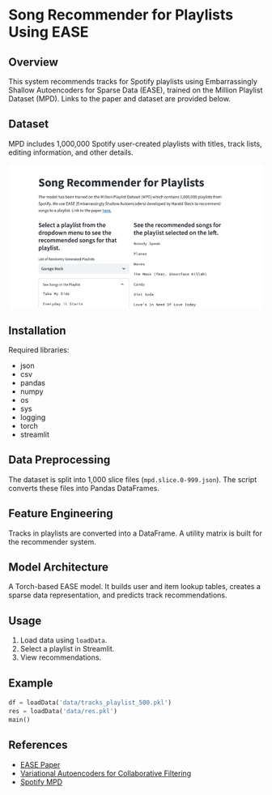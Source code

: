 # Song Recommender for Playlists Using EASE

## Overview
This system recommends tracks for Spotify playlists using Embarrassingly Shallow Autoencoders for Sparse Data (EASE), trained on the Million Playlist Dataset (MPD). Links to the paper and dataset are provided below.

## Dataset
MPD includes 1,000,000 Spotify user-created playlists with titles, track lists, editing information, and other details.

<img src="res/demo.gif" width="750">

## Installation
Required libraries:
- json
- csv
- pandas
- numpy
- os
- sys
- logging
- torch
- streamlit

## Data Preprocessing
The dataset is split into 1,000 slice files (`mpd.slice.0-999.json`). The script converts these files into Pandas DataFrames.

## Feature Engineering
Tracks in playlists are converted into a DataFrame. A utility matrix is built for the recommender system.

## Model Architecture
A Torch-based EASE model. It builds user and item lookup tables, creates a sparse data representation, and predicts track recommendations.

## Usage
1. Load data using `loadData`.
2. Select a playlist in Streamlit.
3. View recommendations.

## Example
```python
df = loadData('data/tracks_playlist_500.pkl')
res = loadData('data/res.pkl')
main()
```

## References
- [EASE Paper](https://arxiv.org/pdf/1905.03375.pdf)
- [Variational Autoencoders for Collaborative Filtering](https://arxiv.org/abs/1802.05814)
- [Spotify MPD](https://www.aicrowd.com/challenges/spotify-million-playlist-dataset-challenge)